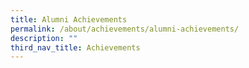 ```yaml
---
title: Alumni Achievements
permalink: /about/achievements/alumni-achievements/
description: ""
third_nav_title: Achievements
---
```

